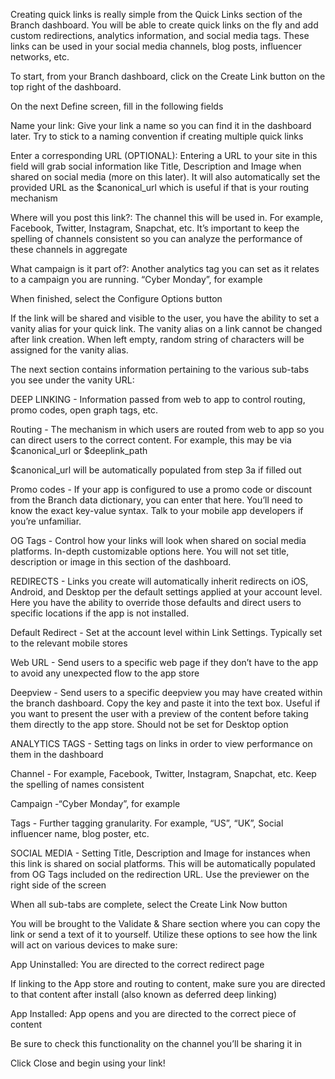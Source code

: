 Creating quick links is really simple from the Quick Links section of the Branch dashboard. You will be able to create quick links on the fly and add custom redirections, analytics information, and social media tags. These links can be used in your social media channels, blog posts, influencer networks, etc.

To start, from your Branch dashboard, click on the Create Link button on the top right of the dashboard.

On the next Define screen, fill in the following fields

Name your link: Give your link a name so you can find it in the dashboard later. Try to stick to a naming convention if creating multiple quick links

Enter a corresponding URL (OPTIONAL): Entering a URL to your site in this field will grab social information like Title, Description and Image when shared on social media (more on this later). It will also automatically set the provided URL as the $canonical_url which is useful if that is your routing mechanism

Where will you post this link?: The channel this will be used in. For example, Facebook, Twitter, Instagram, Snapchat, etc. It’s important to keep the spelling of channels consistent so you can analyze the performance of these channels in aggregate

What campaign is it part of?: Another analytics tag you can set as it relates to a campaign you are running. “Cyber Monday”, for example

When finished, select the Configure Options button

If the link will be shared and visible to the user, you have the ability to set a vanity alias for your quick link. The vanity alias on a link cannot be changed after link creation. When left empty, random string of characters will be assigned for the vanity alias.

The next section contains information pertaining to the various sub-tabs you see under the vanity URL:

DEEP LINKING - Information passed from web to app to control routing, promo codes, open graph tags, etc.

Routing - The mechanism in which users are routed from web to app so you can direct users to the correct content. For example, this may be via $canonical_url or $deeplink_path

$canonical_url will be automatically populated from step 3a if filled out

Promo codes - If your app is configured to use a promo code or discount from the Branch data dictionary, you can enter that here. You’ll need to know the exact key-value syntax. Talk to your mobile app developers if you’re unfamiliar.

OG Tags - Control how your links will look when shared on social media platforms. In-depth customizable options here. You will not set title, description or image in this section of the dashboard.

REDIRECTS - Links you create will automatically inherit redirects on iOS, Android, and Desktop per the default settings applied at your account level. Here you have the ability to override those defaults and direct users to specific locations if the app is not installed.

Default Redirect - Set at the account level within Link Settings. Typically set to the relevant mobile stores

Web URL - Send users to a specific web page if they don’t have to the app to avoid any unexpected flow to the app store

Deepview - Send users to a specific deepview you may have created within the branch dashboard. Copy the key and paste it into the text box. Useful if you want to present the user with a preview of the content before taking them directly to the app store. Should not be set for Desktop option

ANALYTICS TAGS - Setting tags on links in order to view performance on them in the dashboard

Channel - For example, Facebook, Twitter, Instagram, Snapchat, etc. Keep the spelling of names consistent

Campaign -“Cyber Monday”, for example

Tags - Further tagging granularity. For example, “US”, “UK”, Social influencer name, blog poster, etc.

SOCIAL MEDIA - Setting Title, Description and Image for instances when this link is shared on social platforms. This will be automatically populated from OG Tags included on the redirection URL. Use the previewer on the right side of the screen

When all sub-tabs are complete, select the Create Link Now button

You will be brought to the Validate & Share section where you can copy the link or send a text of it to yourself. Utilize these options to see how the link will act on various devices to make sure:

App Uninstalled: You are directed to the correct redirect page

If linking to the App store and routing to content, make sure you are directed to that content after install (also known as deferred deep linking)

App Installed: App opens and you are directed to the correct piece of content

Be sure to check this functionality on the channel you’ll be sharing it in

Click Close and begin using your link!
